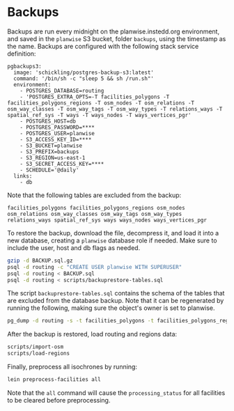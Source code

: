 # Backups

Backups are run every midnight on the planwise.instedd.org environment, and saved in the `planwise` S3 bucket, folder `backups`, using the timestamp as the name. Backups are configured with the following stack service definition:

```
pgbackups3:
  image: 'schickling/postgres-backup-s3:latest'
  command: '/bin/sh -c "sleep 5 && sh /run.sh"'
  environment:
    - POSTGRES_DATABASE=routing
    - 'POSTGRES_EXTRA_OPTS=-T facilities_polygons -T facilities_polygons_regions -T osm_nodes -T osm_relations -T osm_way_classes -T osm_way_tags -T osm_way_types -T relations_ways -T spatial_ref_sys -T ways -T ways_nodes -T ways_vertices_pgr'
    - POSTGRES_HOST=db
    - POSTGRES_PASSWORD=****
    - POSTGRES_USER=planwise
    - S3_ACCESS_KEY_ID=****
    - S3_BUCKET=planwise
    - S3_PREFIX=backups
    - S3_REGION=us-east-1
    - S3_SECRET_ACCESS_KEY=****
    - SCHEDULE='@daily'
  links:
    - db
```

Note that the following tables are excluded from the backup:
```
facilities_polygons facilities_polygons_regions osm_nodes osm_relations osm_way_classes osm_way_tags osm_way_types relations_ways spatial_ref_sys ways ways_nodes ways_vertices_pgr
```

To restore the backup, download the file, decompress it, and load it into a new database, creating a `planwise` database role if needed. Make sure to include the user, host and db flags as needed.
```bash
gzip -d BACKUP.sql.gz
psql -d routing -c "CREATE USER planwise WITH SUPERUSER"
psql -d routing < BACKUP.sql
psql -d routing < scripts/backuprestore-tables.sql
```

The script `backuprestore-tables.sql` contains the schema of the tables that are excluded from the database backup. Note that it can be regenerated by running the following, making sure the object's owner is set to planwise.
```bash
pg_dump -d routing -s -t facilities_polygons -t facilities_polygons_regions -t ways_nodes > scripts/backuprestore-tables.sql
```

After the backup is restored, load routing and regions data:
```bash
scripts/import-osm
scripts/load-regions
```

Finally, preprocess all isochrones by running:
```bash
lein preprocess-facilities all
```

Note that the `all` command will cause the `processing_status` for all facilities to be cleared before preprocessing.
